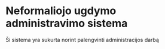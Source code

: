 Neformaliojo ugdymo administravimo sistema
===========================================

Ši sistema yra sukurta norint palengvinti administracijos darbą
